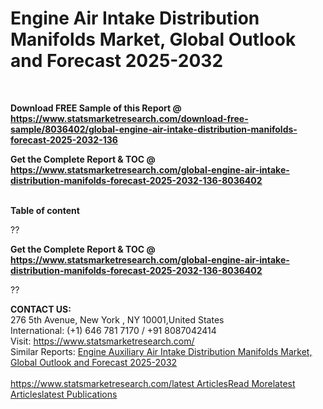 <h1>Engine Air Intake Distribution Manifolds Market, Global Outlook and Forecast 2025-2032</h1><br/><p><strong>Download FREE Sample of this Report @ <a href="https://www.statsmarketresearch.com/download-free-sample/8036402/global-engine-air-intake-distribution-manifolds-forecast-2025-2032-136">https://www.statsmarketresearch.com/download-free-sample/8036402/global-engine-air-intake-distribution-manifolds-forecast-2025-2032-136</a></strong></p>

<div><b>Get the Complete Report & TOC @ <a href="https://www.statsmarketresearch.com/global-engine-air-intake-distribution-manifolds-forecast-2025-2032-136-8036402">https://www.statsmarketresearch.com/global-engine-air-intake-distribution-manifolds-forecast-2025-2032-136-8036402</a></b></div>

<p><br />
<b>Table of content</b></p>

<p>??</p>

<div><b>Get the Complete Report & TOC @ <a href="https://www.statsmarketresearch.com/global-engine-air-intake-distribution-manifolds-forecast-2025-2032-136-8036402">https://www.statsmarketresearch.com/global-engine-air-intake-distribution-manifolds-forecast-2025-2032-136-8036402</a></b></div>

<p>??</p>

<p><b>CONTACT US:</b><br />
276 5th Avenue, New York , NY 10001,United States<br />
International: (+1) 646 781 7170 / +91 8087042414<br />
Visit: <a href="https://www.statsmarketresearch.com/">https://www.statsmarketresearch.com/</a><br />
Similar Reports: <a href="https://www.statsmarketresearch.com/global-engine-air-intake-distribution-manifolds-forecast-2025-2032-136-8036402">Engine Auxiliary Air Intake Distribution Manifolds Market, Global Outlook and Forecast 2025-2032</a><br />
<br />
<a href="https://gyeongbokgung.com">https://www.statsmarketresearch.com/</a><a href="https://hallyeomaritime.com">latest Articles</a><a href="https://jingwansa.com">Read More</a><a href="https://nguoiviet.jp/">latest Articles</a><a href="https://www.intelmarketresearch.com/">latest Publications</a></p>

